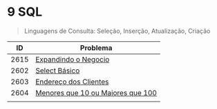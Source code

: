 # 9 SQL

>Linguagens de Consulta: Seleção, Inserção, Atualização, Criação

| ID   | Problema                                                                                    |
| ---- | ------------------------------------------------------------------------------------------- |
| 2615 | [Expandindo o Negocio](https://github.com/JefersonMelo/01-URI/tree/master/09-SQL/URI-2615)  |
| 2602 | [Select Básico](https://github.com/JefersonMelo/01-URI/tree/master/09-SQL/URI-2602)         |
| 2603 | [Endereço dos Clientes](https://github.com/JefersonMelo/01-URI/tree/master/09-SQL/URI-2603) |
|2604|[Menores que 10 ou Maiores que 100](https://github.com/JefersonMelo/01-URI/tree/master/09-SQL/URI-2604)|
|||
